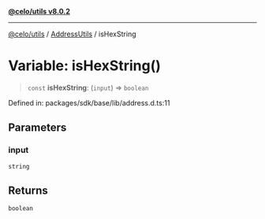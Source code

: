 [**@celo/utils v8.0.2**](../../../../README.md)

***

[@celo/utils](../../../../README.md) / [AddressUtils](../README.md) / isHexString

# Variable: isHexString()

> `const` **isHexString**: (`input`) => `boolean`

Defined in: packages/sdk/base/lib/address.d.ts:11

## Parameters

### input

`string`

## Returns

`boolean`
